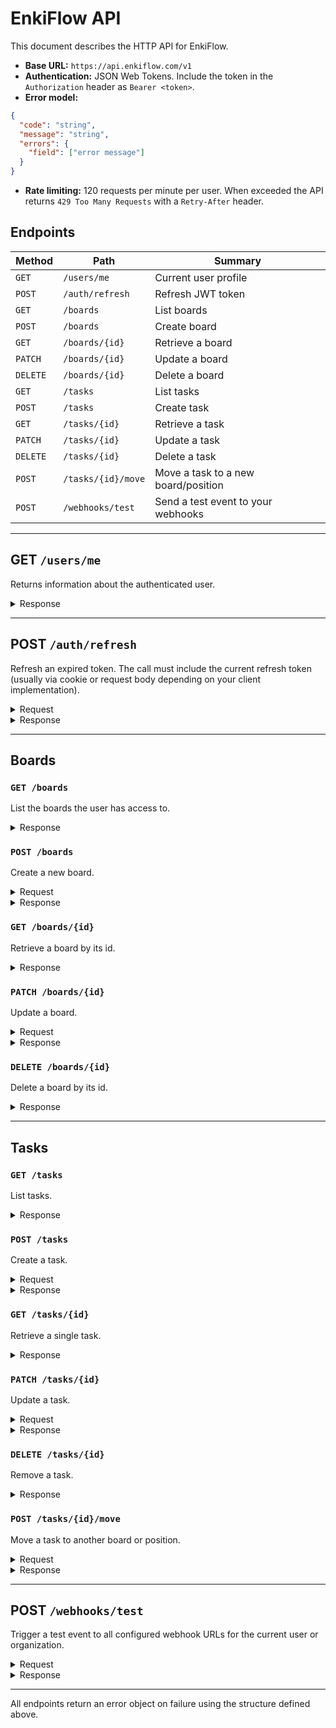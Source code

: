 # EnkiFlow API

This document describes the HTTP API for EnkiFlow.

- **Base URL:** `https://api.enkiflow.com/v1`
- **Authentication:** JSON Web Tokens. Include the token in the `Authorization` header as `Bearer <token>`.
- **Error model:**

```json
{
  "code": "string",
  "message": "string",
  "errors": {
    "field": ["error message"]
  }
}
```

- **Rate limiting:** 120 requests per minute per user. When exceeded the API returns `429 Too Many Requests` with a `Retry-After` header.

## Endpoints

| Method | Path | Summary |
| ------ | ---- | ------- |
| `GET` | `/users/me` | Current user profile |
| `POST` | `/auth/refresh` | Refresh JWT token |
| `GET` | `/boards` | List boards |
| `POST` | `/boards` | Create board |
| `GET` | `/boards/{id}` | Retrieve a board |
| `PATCH` | `/boards/{id}` | Update a board |
| `DELETE` | `/boards/{id}` | Delete a board |
| `GET` | `/tasks` | List tasks |
| `POST` | `/tasks` | Create task |
| `GET` | `/tasks/{id}` | Retrieve a task |
| `PATCH` | `/tasks/{id}` | Update a task |
| `DELETE` | `/tasks/{id}` | Delete a task |
| `POST` | `/tasks/{id}/move` | Move a task to a new board/position |
| `POST` | `/webhooks/test` | Send a test event to your webhooks |

---

## GET `/users/me`

Returns information about the authenticated user.

<details>
<summary>Response</summary>

```json
{
  "id": 1,
  "name": "John Doe",
  "email": "john@example.com",
  "created_at": "2024-01-01T00:00:00Z"
}
```

| Field | Type | Description |
| ----- | ---- | ----------- |
| `id` | integer | User identifier |
| `name` | string | Full name |
| `email` | string | Email address |
| `created_at` | string | ISO‑8601 creation timestamp |

</details>

---

## POST `/auth/refresh`

Refresh an expired token. The call must include the current refresh token (usually via cookie or request body depending on your client implementation).

<details>
<summary>Request</summary>

```json
{
  "refresh_token": "<refresh-token>"
}
```

| Field | Type | Description |
| ----- | ---- | ----------- |
| `refresh_token` | string | The refresh token issued during login |

</details>

<details>
<summary>Response</summary>

```json
{
  "token": "<jwt>",
  "expires_in": 3600
}
```

| Field | Type | Description |
| ----- | ---- | ----------- |
| `token` | string | New JWT token |
| `expires_in` | integer | Token lifetime in seconds |

</details>

---

## Boards

### `GET /boards`

List the boards the user has access to.

<details>
<summary>Response</summary>

```json
[
  {
    "id": 1,
    "name": "Product",
    "description": "Product backlog"
  }
]
```

| Field | Type | Description |
| ----- | ---- | ----------- |
| `id` | integer | Board identifier |
| `name` | string | Board name |
| `description` | string | Optional description |

</details>

### `POST /boards`

Create a new board.

<details>
<summary>Request</summary>

```json
{
  "name": "Product",
  "description": "Product backlog"
}
```

| Field | Type | Description |
| ----- | ---- | ----------- |
| `name` | string | Name of the board |
| `description` | string | Optional description |

</details>

<details>
<summary>Response</summary>

```json
{
  "id": 1,
  "name": "Product",
  "description": "Product backlog",
  "created_at": "2024-01-01T00:00:00Z"
}
```

| Field | Type | Description |
| ----- | ---- | ----------- |
| `id` | integer | Board identifier |
| `name` | string | Board name |
| `description` | string | Optional description |
| `created_at` | string | ISO‑8601 creation timestamp |

</details>

### `GET /boards/{id}`

Retrieve a board by its id.

<details>
<summary>Response</summary>

```json
{
  "id": 1,
  "name": "Product",
  "description": "Product backlog",
  "created_at": "2024-01-01T00:00:00Z"
}
```

| Field | Type | Description |
| ----- | ---- | ----------- |
| `id` | integer | Board identifier |
| `name` | string | Board name |
| `description` | string | Optional description |
| `created_at` | string | ISO‑8601 creation timestamp |

</details>

### `PATCH /boards/{id}`

Update a board.

<details>
<summary>Request</summary>

```json
{
  "name": "Product",
  "description": "Updated description"
}
```

| Field | Type | Description |
| ----- | ---- | ----------- |
| `name` | string | Name of the board |
| `description` | string | Optional description |

</details>

<details>
<summary>Response</summary>

```json
{
  "id": 1,
  "name": "Product",
  "description": "Updated description",
  "updated_at": "2024-01-02T00:00:00Z"
}
```

| Field | Type | Description |
| ----- | ---- | ----------- |
| `id` | integer | Board identifier |
| `name` | string | Board name |
| `description` | string | Optional description |
| `updated_at` | string | ISO‑8601 update timestamp |

</details>

### `DELETE /boards/{id}`

Delete a board by its id.

<details>
<summary>Response</summary>

```json
{
  "deleted": true
}
```

| Field | Type | Description |
| ----- | ---- | ----------- |
| `deleted` | boolean | Indicates deletion success |

</details>

---

## Tasks

### `GET /tasks`

List tasks.

<details>
<summary>Response</summary>

```json
[
  {
    "id": 5,
    "title": "Design homepage",
    "status": "pending",
    "board_id": 1
  }
]
```

| Field | Type | Description |
| ----- | ---- | ----------- |
| `id` | integer | Task identifier |
| `title` | string | Task title |
| `status` | string | Task status |
| `board_id` | integer | Associated board |

</details>

### `POST /tasks`

Create a task.

<details>
<summary>Request</summary>

```json
{
  "title": "Design homepage",
  "board_id": 1
}
```

| Field | Type | Description |
| ----- | ---- | ----------- |
| `title` | string | Task title |
| `board_id` | integer | Board where the task belongs |

</details>

<details>
<summary>Response</summary>

```json
{
  "id": 5,
  "title": "Design homepage",
  "status": "pending",
  "board_id": 1,
  "created_at": "2024-01-01T00:00:00Z"
}
```

| Field | Type | Description |
| ----- | ---- | ----------- |
| `id` | integer | Task identifier |
| `title` | string | Task title |
| `status` | string | Task status |
| `board_id` | integer | Board where the task belongs |
| `created_at` | string | ISO‑8601 creation timestamp |

</details>

### `GET /tasks/{id}`

Retrieve a single task.

<details>
<summary>Response</summary>

```json
{
  "id": 5,
  "title": "Design homepage",
  "status": "pending",
  "board_id": 1,
  "created_at": "2024-01-01T00:00:00Z"
}
```

| Field | Type | Description |
| ----- | ---- | ----------- |
| `id` | integer | Task identifier |
| `title` | string | Task title |
| `status` | string | Task status |
| `board_id` | integer | Board identifier |
| `created_at` | string | ISO‑8601 creation timestamp |

</details>

### `PATCH /tasks/{id}`

Update a task.

<details>
<summary>Request</summary>

```json
{
  "title": "Design homepage",
  "status": "in_progress"
}
```

| Field | Type | Description |
| ----- | ---- | ----------- |
| `title` | string | Task title |
| `status` | string | New status |

</details>

<details>
<summary>Response</summary>

```json
{
  "id": 5,
  "title": "Design homepage",
  "status": "in_progress",
  "board_id": 1,
  "updated_at": "2024-01-02T00:00:00Z"
}
```

| Field | Type | Description |
| ----- | ---- | ----------- |
| `id` | integer | Task identifier |
| `title` | string | Task title |
| `status` | string | Updated status |
| `board_id` | integer | Board identifier |
| `updated_at` | string | ISO‑8601 update timestamp |

</details>

### `DELETE /tasks/{id}`

Remove a task.

<details>
<summary>Response</summary>

```json
{
  "deleted": true
}
```

| Field | Type | Description |
| ----- | ---- | ----------- |
| `deleted` | boolean | Indicates deletion success |

</details>

### `POST /tasks/{id}/move`

Move a task to another board or position.

<details>
<summary>Request</summary>

```json
{
  "board_id": 2,
  "position": 3
}
```

| Field | Type | Description |
| ----- | ---- | ----------- |
| `board_id` | integer | Destination board |
| `position` | integer | Position index in the board |

</details>

<details>
<summary>Response</summary>

```json
{
  "id": 5,
  "board_id": 2,
  "position": 3
}
```

| Field | Type | Description |
| ----- | ---- | ----------- |
| `id` | integer | Task identifier |
| `board_id` | integer | Destination board |
| `position` | integer | New position |

</details>

---

## POST `/webhooks/test`

Trigger a test event to all configured webhook URLs for the current user or organization.

<details>
<summary>Request</summary>

```json
{
  "payload": {
    "message": "Test"
  }
}
```

| Field | Type | Description |
| ----- | ---- | ----------- |
| `payload` | object | Arbitrary JSON payload delivered to webhook consumers |
| `payload.message` | string | Example message |

</details>

<details>
<summary>Response</summary>

```json
{
  "sent": true
}
```

| Field | Type | Description |
| ----- | ---- | ----------- |
| `sent` | boolean | Indicates the test event was dispatched |

</details>

---

All endpoints return an error object on failure using the structure defined above.

